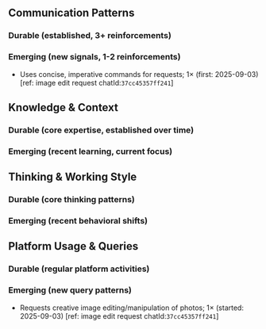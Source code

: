 ## Communication Patterns
### Durable (established, 3+ reinforcements)

### Emerging (new signals, 1-2 reinforcements)
- Uses concise, imperative commands for requests; 1× (first: 2025-09-03) [ref: image edit request chatId:`37cc45357ff241`]

## Knowledge & Context
### Durable (core expertise, established over time)

### Emerging (recent learning, current focus)

## Thinking & Working Style
### Durable (core thinking patterns)

### Emerging (recent behavioral shifts)

## Platform Usage & Queries
### Durable (regular platform activities)

### Emerging (new query patterns)
- Requests creative image editing/manipulation of photos; 1× (started: 2025-09-03) [ref: image edit request chatId:`37cc45357ff241`]
